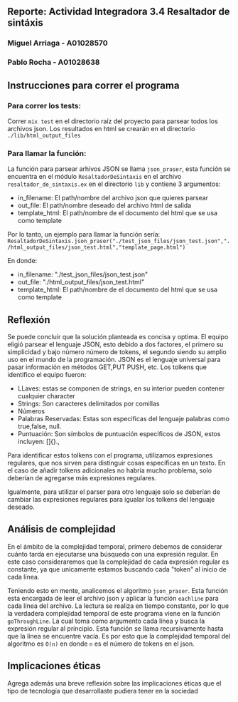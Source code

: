 ## Reporte: Actividad Integradora 3.4 Resaltador de sintáxis

### Miguel Arriaga - A01028570

### Pablo Rocha - A01028638

## Instrucciones para correr el programa

### Para correr los tests:
Correr `mix test` en el directorio raíz del proyecto para parsear todos los archivos json. Los resultados en html se crearán en el directorio `./lib/html_output_files`
### Para llamar la función:
La función para parsear arhivos JSON se llama `json_praser`, esta función se encuentra en el módulo `ResaltadorDeSintaxis` en el archivo `resaltador_de_sintaxis.ex` en el directorio `lib` y contiene 3 argumentos:
<ul>
    <li>in_filename: El path/nombre del archivo json que quieres parsear</li>
    <li>out_file: El path/nombre deseado del archivo html de salida</li>
    <li>template_html: El path/nombre de el documento del html que se usa como template</li>
</ul>

Por lo tanto, un ejemplo para llamar la función sería:
`ResaltadorDeSintaxis.json_praser("./test_json_files/json_test.json","./html_output_files/json_test.html","template_page.html")`

En donde:
<ul>
    <li>in_filename: "./test_json_files/json_test.json"</li>
    <li>out_file: "./html_output_files/json_test.html"</li>
    <li>template_html: El path/nombre de el documento del html que se usa como template</li>
</ul>

## Reflexión

Se puede concluir que la solución planteada es concisa y optima. El equipo eligió parsear el lenguaje JSON, esto debido a dos factores, el primero su simplicidad y bajo número número de tokens, el segundo siendo su amplio uso en el mundo de la programación. JSON es el lenguaje universal para pasar información en métodos GET,PUT PUSH, etc. Los tolkens que identifico el equipo fueron:

<ul>
    <li>LLaves: estas se componen de strings, en su interior pueden contener cualquier character</li>
    <li>Strings: Son caracteres delimitados por comillas
    </li>
    <li>Números
    </li>
    <li>Palabras Reservadas: Estas son especificas del lenguaje palabras como true,false, null.
    </li>
    <li>Puntuación: Son símbolos de puntuación específicos de JSON, estos incluyen: []{}.,
    </li>
</ul>

Para identificar estos tolkens con el programa, utilizamos expresiones regulares, que nos sirven para distinguir cosas específicas en un texto. En el caso de añadir tolkens adicionales no habría mucho problema, solo deberían de agregarse más expresiones regulares.

Igualmente, para utilizar el parser para otro lenguaje solo se deberían de cambiar las expresiones regulares para igualar los tolkens del lenguaje deseado.

## Análisis de complejidad

En el ámbito de la complejidad temporal, primero debemos de considerar cuánto tarda en ejecutarse una búsqueda con una expresión regular. En este caso consideraremos que la complejidad de cada expresión regular es constante, ya que unicamente estamos buscando cada "token" al inicio de cada línea.

Teniendo esto en mente, analicemos el algoritmo `json_praser`.
Esta función esta encargada de leer el archivo json y aplicar la función `eachline` para cada línea del archivo. La lectura se realiza en tiempo constante, por lo que la verdadera complejidad temporal de este programa viene en la función `goThroughLine`. La cual toma como argumento cada línea y busca la expresión regular al principio. Esta función se llama recursivamente hasta que la línea se encuentre vacía. Es por esto que la complejidad temporal del algoritmo es `O(n)` en donde `n` es el número de tokens en el json.

## Implicaciones éticas

Agrega además una breve reflexión sobre las implicaciones éticas que el tipo de tecnología que desarrollaste pudiera tener en la sociedad